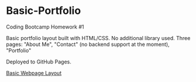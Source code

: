 # Basic-Portfolio

Coding Bootcamp Homework #1

Basic portfolio layout built with HTML/CSS. No additional library used.
Three pages: "About Me", "Contact" (no backend support at the moment), "Portfolio"

Deployed to GitHub Pages. 

[Basic Webpage Layout](https://minaslater.github.io/Basic-Portfolio/)
